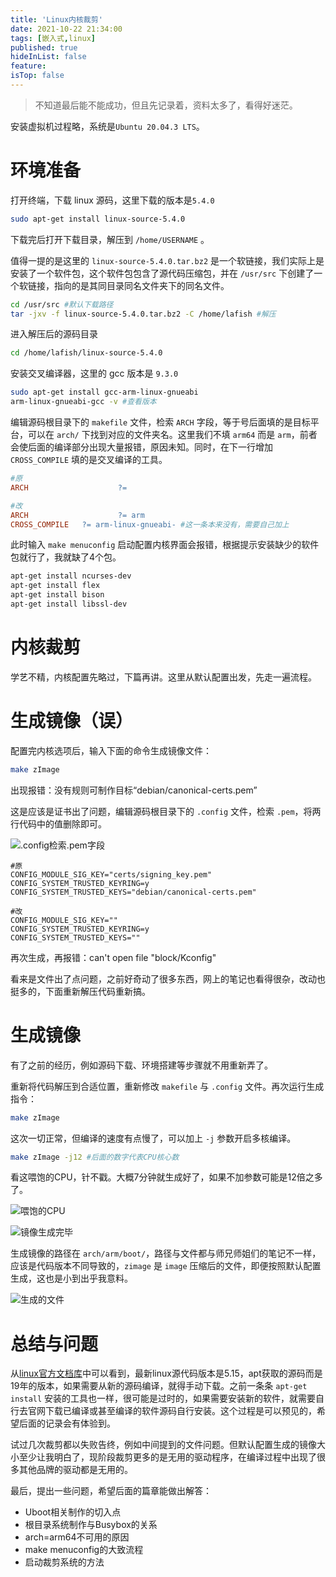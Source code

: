 ```yaml
---
title: 'Linux内核裁剪'
date: 2021-10-22 21:34:00
tags: [嵌入式,linux]
published: true
hideInList: false
feature: 
isTop: false
---
```

> 不知道最后能不能成功，但且先记录着，资料太多了，看得好迷茫。

安装虚拟机过程略，系统是`Ubuntu 20.04.3 LTS`。

# 环境准备

打开终端，下载 linux 源码，这里下载的版本是`5.4.0`

```bash
sudo apt-get install linux-source-5.4.0
```

下载完后打开下载目录，解压到 `/home/USERNAME` 。

值得一提的是这里的 `linux-source-5.4.0.tar.bz2` 是一个软链接，我们实际上是安装了一个软件包，这个软件包包含了源代码压缩包，并在 `/usr/src` 下创建了一个软链接，指向的是其同目录同名文件夹下的同名文件。

```bash
cd /usr/src #默认下载路径
tar -jxv -f linux-source-5.4.0.tar.bz2 -C /home/lafish #解压
```

进入解压后的源码目录

```bash
cd /home/lafish/linux-source-5.4.0
```

安装交叉编译器，这里的 gcc 版本是 `9.3.0`

```bash
sudo apt-get install gcc-arm-linux-gnueabi
arm-linux-gnueabi-gcc -v #查看版本
```

编辑源码根目录下的 `makefile` 文件，检索 `ARCH` 字段，等于号后面填的是目标平台，可以在 `arch/` 下找到对应的文件夹名。这里我们不填 `arm64` 而是 `arm`，前者会使后面的编译部分出现大量报错，原因未知。同时，在下一行增加 `CROSS_COMPILE`  填的是交叉编译的工具。

```makefile
#原
ARCH                    ?=

#改
ARCH                    ?= arm
CROSS_COMPILE   ?= arm-linux-gnueabi- #这一条本来没有，需要自己加上
```

此时输入 `make menuconfig` 启动配置内核界面会报错，根据提示安装缺少的软件包就行了，我就缺了4个包。

```bash
apt-get install ncurses-dev
apt-get install flex
apt-get install bison
apt-get install libssl-dev
```

# 内核裁剪

学艺不精，内核配置先略过，下篇再讲。这里从默认配置出发，先走一遍流程。

# 生成镜像（误）

配置完内核选项后，输入下面的命令生成镜像文件：

```bash
make zImage
```

出现报错：没有规则可制作目标“debian/canonical-certs.pem”

这是应该是证书出了问题，编辑源码根目录下的 `.config` 文件，检索 `.pem`，将两行代码中的值删除即可。

![.config检索.pem字段](../post-images/1634909750962.png)

```
#原
CONFIG_MODULE_SIG_KEY="certs/signing_key.pem"
CONFIG_SYSTEM_TRUSTED_KEYRING=y
CONFIG_SYSTEM_TRUSTED_KEYS="debian/canonical-certs.pem"

#改
CONFIG_MODULE_SIG_KEY=""
CONFIG_SYSTEM_TRUSTED_KEYRING=y
CONFIG_SYSTEM_TRUSTED_KEYS=""
```

再次生成，再报错：can't open file "block/Kconfig"

看来是文件出了点问题，之前好奇动了很多东西，网上的笔记也看得很杂，改动也挺多的，下面重新解压代码重新搞。

# 生成镜像

有了之前的经历，例如源码下载、环境搭建等步骤就不用重新弄了。

重新将代码解压到合适位置，重新修改 `makefile` 与 `.config` 文件。再次运行生成指令：

```bash
make zImage
```

这次一切正常，但编译的速度有点慢了，可以加上 `-j` 参数开启多核编译。

```bash
make zImage -j12 #后面的数字代表CPU核心数
```

看这喂饱的CPU，针不戳。大概7分钟就生成好了，如果不加参数可能是12倍之多了。

![喂饱的CPU](../post-images/1634909862236.png)

![镜像生成完毕](../post-images/1634909823235.png)

生成镜像的路径在 `arch/arm/boot/`，路径与文件都与师兄师姐们的笔记不一样，应该是代码版本不同导致的，`zimage` 是 `image` 压缩后的文件，即便按照默认配置生成，这也是小到出乎我意料。

![生成的文件](../post-images/1634909883141.png)


# 总结与问题

从[linux官方文档库](https://www.kernel.org/doc/html/)中可以看到，最新linux源代码版本是5.15，apt获取的源码而是19年的版本，如果需要从新的源码编译，就得手动下载。之前一条条 `apt-get install` 安装的工具也一样，很可能是过时的，如果需要安装新的软件，就需要自行去官网下载已编译或甚至编译的软件源码自行安装。这个过程是可以预见的，希望后面的记录会有体验到。

试过几次裁剪都以失败告终，例如中间提到的文件问题。但默认配置生成的镜像大小至少让我明白了，现阶段裁剪更多的是无用的驱动程序，在编译过程中出现了很多其他品牌的驱动都是无用的。

最后，提出一些问题，希望后面的篇章能做出解答：

- Uboot相关制作的切入点
- 根目录系统制作与Busybox的关系
- arch=arm64不可用的原因
- make menuconfig的大致流程
- 启动裁剪系统的方法

